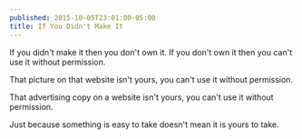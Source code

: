 ```yaml
---
published: 2015-10-05T23:01:00-05:00
title: If You Didn't Make It
---
```

If you didn't make it then you don't own it. If you don't own it then you can't use it without permission.

That picture on that website isn't yours, you can't use it without permission.

That advertising copy on a website isn't yours, you can't use it without permission.

Just because something is easy to take doesn't mean it is yours to take.